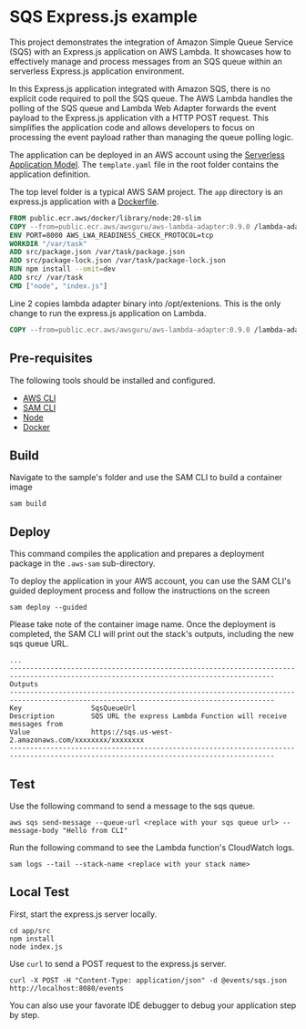 # SQS Express.js example

This project demonstrates the integration of Amazon Simple Queue Service (SQS) with an Express.js application on AWS Lambda. It showcases how to effectively manage and process messages from an SQS queue within an serverless Express.js application environment.

In this Express.js application integrated with Amazon SQS, there is no explicit code required to poll the SQS queue. The AWS Lambda handles the polling of the SQS queue and Lambda Web Adapter forwards the event payload to the Express.js application vith a HTTP POST request. This simplifies the application code and allows developers to focus on processing the event payload rather than managing the queue polling logic.

The application can be deployed in an AWS account using the [Serverless Application Model](https://github.com/awslabs/serverless-application-model). The `template.yaml` file in the root folder contains the application definition.

The top level folder is a typical AWS SAM project. The `app` directory is an express.js application with a [Dockerfile](app/Dockerfile).

```dockerfile
FROM public.ecr.aws/docker/library/node:20-slim
COPY --from=public.ecr.aws/awsguru/aws-lambda-adapter:0.9.0 /lambda-adapter /opt/extensions/lambda-adapter
ENV PORT=8000 AWS_LWA_READINESS_CHECK_PROTOCOL=tcp
WORKDIR "/var/task"
ADD src/package.json /var/task/package.json
ADD src/package-lock.json /var/task/package-lock.json
RUN npm install --omit=dev
ADD src/ /var/task
CMD ["node", "index.js"]
```

Line 2 copies lambda adapter binary into /opt/extenions. This is the only change to run the express.js application on Lambda.

```dockerfile
COPY --from=public.ecr.aws/awsguru/aws-lambda-adapter:0.9.0 /lambda-adapter /opt/extensions/lambda-adapter
```

## Pre-requisites

The following tools should be installed and configured.

* [AWS CLI](https://aws.amazon.com/cli/)
* [SAM CLI](https://github.com/awslabs/aws-sam-cli)
* [Node](https://nodejs.org/en/)
* [Docker](https://www.docker.com/products/docker-desktop)

## Build

Navigate to the sample's folder and use the SAM CLI to build a container image

```shell
sam build
```
## Deploy

This command compiles the application and prepares a deployment package in the `.aws-sam` sub-directory.

To deploy the application in your AWS account, you can use the SAM CLI's guided deployment process and follow the instructions on the screen

```shell
sam deploy --guided
```

Please take note of the container image name.
Once the deployment is completed, the SAM CLI will print out the stack's outputs, including the new sqs queue URL.

```shell
...
---------------------------------------------------------------------------------------------------------------------------------------
Outputs                                                                                                                               
---------------------------------------------------------------------------------------------------------------------------------------
Key                 SqsQueueUrl                                                                                                       
Description         SQS URL the express Lambda Function will receive messages from                                                    
Value               https://sqs.us-west-2.amazonaws.com/xxxxxxxx/xxxxxxxx                                                    
---------------------------------------------------------------------------------------------------------------------------------------

```

## Test

Use the following command to send a message to the sqs queue.

```shell
aws sqs send-message --queue-url <replace with your sqs queue url> --message-body "Hello from CLI"
```

Run the following command to see the Lambda function's CloudWatch logs.

```shell
sam logs --tail --stack-name <replace with your stack name>
```

## Local Test

First, start the express.js server locally.

```shell
cd app/src
npm install
node index.js
```

Use `curl` to send a POST request to the express.js server.

```shell
curl -X POST -H "Content-Type: application/json" -d @events/sqs.json http://localhost:8080/events
```

You can also use your favorate IDE debugger to debug your application step by step.

